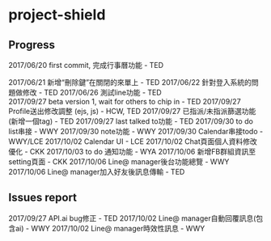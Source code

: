 # project-shield

## Progress
2017/06/20 first commit, 完成行事曆功能 - TED

2017/06/21 新增“刪除鍵”在關閉的來單上 - TED
2017/06/22 針對登入系統的問題做修改 - TED
2017/06/26 測試line功能 - TED<br />
2017/09/27 beta version 1, wait for others to chip in - TED
2017/09/27 Profile送出修改調整 (ejs, js) - HCW, TED
2017/09/27 已指派/未指派篩選功能 (新增一個tag) - TED
2017/09/27 last talked to功能 - TED
2017/09/30 to do list串接 - WWY
2017/09/30 note功能 - WWY
2017/09/30 Calendar串接todo - WWY/LCE
2017/10/02 Calendar UI - LCE
2017/10/02 Chat頁面個人資料修改優化 - CKK
2017/10/03 to do 通知功能 - WYA
2017/10/06 新增FB群組資訊至setting頁面 - CKK
2017/10/06 Line@ manager後台功能總覽 - WWY
2017/10/06 Line@ manager加入好友後訊息傳輸 - TED

## Issues report<br />
2017/09/27 API.ai bug修正 - TED
2017/10/02 Line@ manager自動回覆訊息(包含ai) - WWY
2017/10/02 Line@ manager時效性訊息 - WWY


